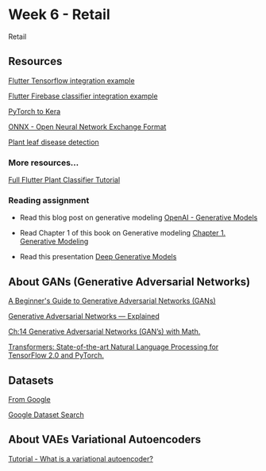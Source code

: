 # Week 6 - Retail

Retail

## Resources 

[Flutter Tensorflow integration example](https://github.com/shaqian/flutter_tflite)

[Flutter Firebase classifier integration example](https://github.com/firebase/mlkit-custom-image-classifier)

[PyTorch to Kera](https://github.com/nerox8664/pytorch2keras)

[ONNX - Open Neural Network Exchange Format](https://onnx.ai/)

[Plant leaf disease detection](https://github.com/dwij28/Plant-Leaf-Disease-Detection)


### More resources...

[Full Flutter Plant Classifier Tutorial](https://heartbeat.fritz.ai/easily-build-image-classification-models-using-just-your-smartphone-walkthrough-guide-43bf211181b0)


### Reading assignment

* Read this blog post on generative modeling 
[OpenAI - Generative Models](https://openai.com/blog/generative-models/)

* Read Chapter 1 of this book on Generative modeling
[Chapter 1. Generative Modeling](https://www.oreilly.com/library/view/generative-deep-learning/9781492041931/ch01.html)

* Read this presentation
[Deep Generative Models](https://www.cs.toronto.edu/~slwang/generative_model.pdf)


## About GANs (Generative Adversarial Networks)

[A Beginner's Guide to Generative Adversarial Networks (GANs)](https://skymind.ai/wiki/generative-adversarial-network-gan)

[Generative Adversarial Networks — Explained](https://towardsdatascience.com/generative-adversarial-networks-explained-34472718707a)

[Ch:14 Generative Adversarial Networks (GAN’s) with Math.](https://medium.com/deep-math-machine-learning-ai/ch-14-general-adversarial-networks-gans-with-math-1318faf46b43)

[Transformers: State-of-the-art Natural Language Processing for TensorFlow 2.0 and PyTorch.](https://github.com/huggingface/transformers)


## Datasets

[From Google](https://ai.google/tools/datasets/)

[Google Dataset Search](https://toolbox.google.com/datasetsearch)


## About VAEs Variational Autoencoders

[Tutorial - What is a variational autoencoder?](https://jaan.io/what-is-variational-autoencoder-vae-tutorial/)